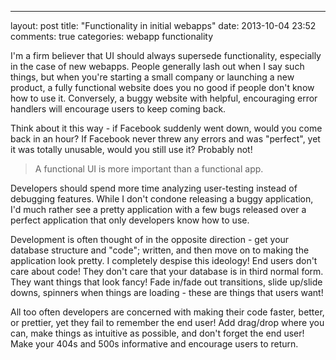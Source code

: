 ---
layout: post
title: "Functionality in initial webapps"
date: 2013-10-04 23:52
comments: true
categories: webapp functionality

I'm a firm believer that UI should always supersede functionality, especially in the case of new webapps. People generally lash out when I say such things, but when you're starting a small company or launching a new product, a fully functional website does you no good if people don't know how to use it. Conversely, a buggy website with helpful, encouraging error handlers will encourage users to keep coming back.

<!-- more -->

Think about it this way - if Facebook suddenly went down, would you come back in an hour? If Facebook never threw any errors and was "perfect", yet it was totally unusable, would you still use it? Probably not!

> A functional UI is more important than a functional app.

Developers should spend more time analyzing user-testing instead of debugging features. While I don't condone releasing a buggy application, I'd much rather see a pretty application with a few bugs released over a perfect application that only developers know how to use.

Development is often thought of in the opposite direction - get your database structure and "code"; written, and then move on to making the application look pretty. I completely despise this ideology! End users don't care about code! They don't care that your database is in third normal form. They want things that look fancy! Fade in/fade out transitions, slide up/slide downs, spinners when things are loading - these are things that users want!

All too often developers are concerned with making their code faster, better, or prettier, yet they fail to remember the end user! Add drag/drop where you can, make things as intuitive as possible, and don't forget the end user! Make your 404s and 500s informative and encourage users to return.

